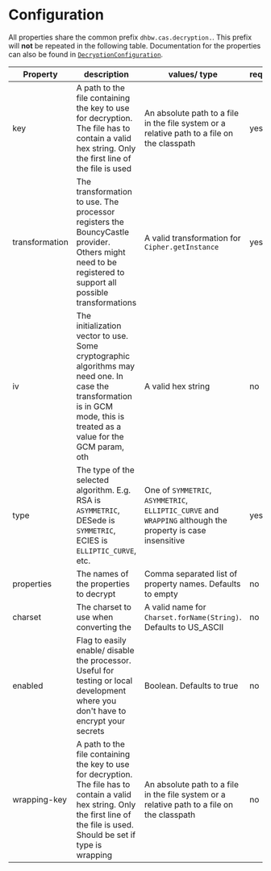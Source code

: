 # Configuration

All properties share the common prefix `dhbw.cas.decryption.`.
This prefix will **not** be repeated in the following table.
Documentation for the properties can also be found in [
`DecryptionConfiguration`](../processor/src/main/java/de/dhbw/cas/encryption/configuration/DecryptionConfiguration.java).

| Property       | description                                                                                                                                                                         | values/ type                                                                                                | required |
|----------------|-------------------------------------------------------------------------------------------------------------------------------------------------------------------------------------|-------------------------------------------------------------------------------------------------------------|----------|
| key            | A path to the file containing the key to use for decryption. The file has to contain a valid hex string. Only the first line of the file is used                                    | An absolute path to a file in the file system or a relative path to a file on the classpath                 | yes      |
| transformation | The transformation to use. The processor registers the BouncyCastle provider. Others might need to be registered to support all possible transformations                            | A valid transformation for `Cipher.getInstance`                                                             | yes      |
| iv             | The initialization vector to use. Some cryptographic algorithms may need one. In case the transformation is in GCM mode, this is treated as a value for the GCM param, oth          | A valid hex string                                                                                          | no       |
| type           | The type of the selected algorithm. E.g. RSA is `ASYMMETRIC`, DESede is `SYMMETRIC`, ECIES is `ELLIPTIC_CURVE`, etc.                                                                | One of `SYMMETRIC`, `ASYMMETRIC`, `ELLIPTIC_CURVE` and `WRAPPING` although the property is case insensitive | yes      |
| properties     | The names of the properties to decrypt                                                                                                                                              | Comma separated list of property names. Defaults to empty                                                   | no       |
| charset        | The charset to use when converting the                                                                                                                                              | A valid name for `Charset.forName(String)`. Defaults to US_ASCII                                            | no       |
| enabled        | Flag to easily enable/ disable the processor. Useful for testing or local development where you don't have to encrypt your secrets                                                  | Boolean. Defaults to true                                                                                   | no       |
| wrapping-key   | A path to the file containing the key to use for decryption. The file has to contain a valid hex string. Only the first line of the file is used. Should be set if type is wrapping | An absolute path to a file in the file system or a relative path to a file on the classpath                 | no       |
